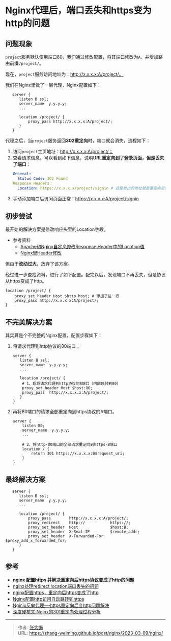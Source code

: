 # Nginx代理后，端口丢失和https变为http的问题


## 问题现象

`project`服务默认使用端口80，我们通过修改配置，将其端口修改为`A`，并增加路由前缀`/project/`。

现在，`project`服务访问地址为：http://x.x.x.x:A/project/。

我们在Nginx里做了一层代理，Nginx配置如下：

``` nginx
   server {
      listen B ssl;
      server_name  y.y.y.y;
      ...
      
      location /project/ {
          proxy_pass http://x.x.x.x:A/project/;
      }
   }
```

代理之后，当`project`服务返回**302重定向**时，端口就会消失，流程如下：

1. 访问`project`主页地址：http://x.x.x.x:A/project/；
2. 查看请求信息，可以看到如下信息，说明**URL重定向到了登录页面，但是丢失了端口**：
    ``` yaml
    General:
      Status Code: 302 Found
    Response Headers：
      Location: https://x.x.x.x/project/signin # 这里给出的地址就是重定向后的目标地址
    ```
3. 手动添加端口后访问页面正常：https://x.x.x.x:A/project/signin

## 初步尝试

最开始的解决方案是修改响应头里的Location字段。
- 参考资料
  - [Apache和Nginx自定义修改Response Header中的Location值](https://www.cnblogs.com/lwx19960428/p/apache-nginx-location-header.html)
  - [Nginx里Header修改](https://www.cnblogs.com/52fhy/p/10166352.html)

但由于**改动过大**，放弃了该方案。

经过进一步查找资料，进行了如下配置。配完以后，发现端口不再丢失，但是协议从https变成了http。

``` nginx
location /project/ {
    proxy_set_header Host $http_host; # 添加了这一行
    proxy_pass http://x.x.x.x:A/project/;
}
```

## 不完美解决方案

其实算是个不完整的Nginx配置，配置步骤如下：

1. 将请求代理到http协议的80端口；
   ``` nginx
   server {
      listen B ssl;
      server_name  y.y.y.y;
      ...
         
      location /project/ {
       # 1、现将请求代理到http协议的B端口（内部映射到80）
       proxy_set_header Host $host:80;
       proxy_pass  http://x.x.x.x:A/project/;
      }
   }
   ```
2. 再将80端口的请求全部重定向到https协议的A端口。
   ``` nginx
   server {
       listen 80;
       server_name  y.y.y.y;
       ...
   
       # 2、将http-80端口的全部请求重定向到https-B端口
       location / {
           return 301 https://x.x.x.x:B$request_uri;
       }
   }
   ```

## 最终解决方案

``` nginx
   server {
      listen B ssl;
      server_name  y.y.y.y;
      ...
         
      location /project/ {
          proxy_pass        http://x.x.x.x:A/project/;
          proxy_redirect    http://           https://;
          proxy_set_header  Host              $host:B;
          proxy_set_header  X-Real-IP         $remote_addr;
          proxy_set_header  X-Forwarded-For   $proxy_add_x_forwarded_for;
      }
   }
```

## 参考

- [**nginx 配置https 并解决重定向后https协议变成了http的问题**](https://blog.csdn.net/ptonlix/article/details/84533088)
- [nginx处理redirect location端口丢失的问题](https://blog.csdn.net/weixin_34186128/article/details/91742483)
- [nginx配置https，重定向后https变成了http](https://www.cnblogs.com/52py/p/12374067.html)
- [Nginx配置http访问自动跳转到https](https://blog.csdn.net/qq_26003101/article/details/112787473)
- [Nginix反向代理---https重定向后变http问题解决](https://blog.csdn.net/qq_29974229/article/details/122250743)
- [深度硬核文:Nginx的301重定向处理过程分析](https://zhuanlan.zhihu.com/p/84539204)


---

> 作者: [张大锅](https://zhang-weiming.github.io/)  
> URL: https://zhang-weiming.github.io/post/nginx/2023-03-09/nginx/  

